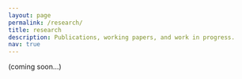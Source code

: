```yaml
---
layout: page
permalink: /research/
title: research
description: Publications, working papers, and work in progress.
nav: true
---
```


(coming soon...)

